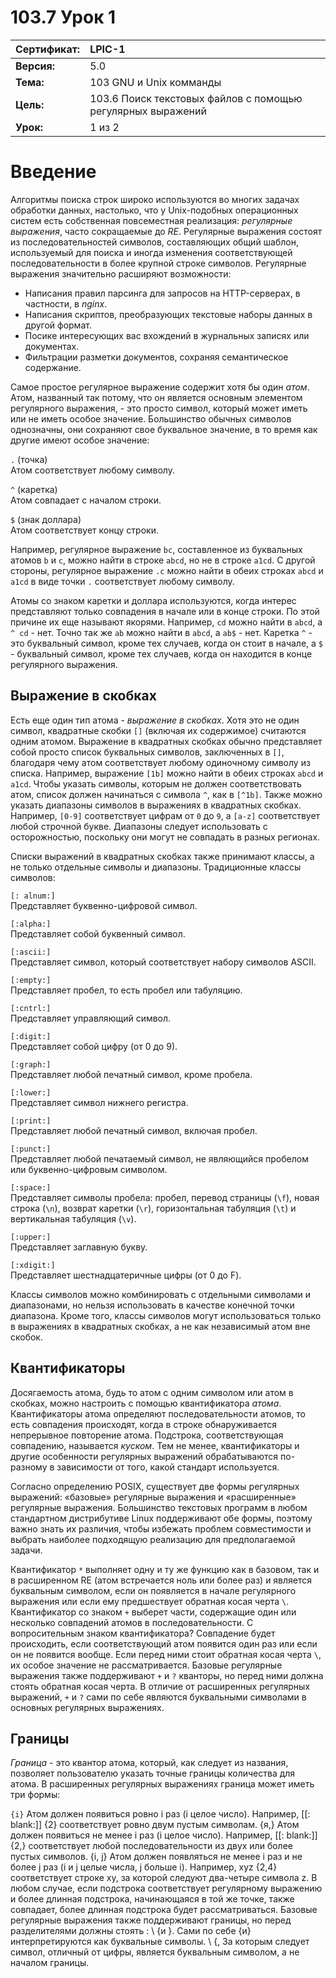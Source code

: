 # 103.7 Урок 1

| **Сертификат:** | LPIC-1                                      |
|:----------------|:--------------------------------------------|
| **Версия:**     | 5.0                                         |
| **Тема:**       | 103 GNU и Unix комманды                     |                           
| **Цель:**       | 103.6 Поиск текстовых файлов с помощью регулярных выражений |
| **Урок:**       | 1 из 2                                      |


# Введение

Алгоритмы поиска строк широко используются во многих задачах обработки данных, настолько, что у Unix-подобных операционных систем есть собственная повсеместная реализация: *регулярные выражения*, часто сокращаемые до *RE*. Регулярные выражения состоят из последовательностей символов, составляющих общий шаблон, используемый для поиска и иногда изменения соответствующей последовательности в более крупной строке символов. Регулярные выражения значительно расширяют возможности: 

* Написания правил парсинга для запросов на HTTP-серверах, в частности, в *nginx*. 
* Написания скриптов, преобразующих текстовые наборы данных в другой формат. 
* Посике интересующих вас вхождений в журнальных записях или документах. 
* Фильтрации разметки документов, сохраняя семантическое содержание. 

Самое простое регулярное выражение содержит хотя бы один *атом*. Атом, названный так потому, что он является основным элементом регулярного выражения, - это просто символ, который может иметь или не иметь особое значение. Большинство обычных символов однозначны, они сохраняют свое буквальное значение, в то время как другие имеют особое значение: 

`.` (точка)  
Атом соответствует любому символу. 

`^` (каретка)  
Атом совпадает с началом строки. 

`$` (знак доллара)  
Атом соответствует концу строки. 

Например, регулярное выражение `bc`, составленное из буквальных атомов `b` и `c`, можно найти в строке `abcd`, но не в строке `a1cd`. С другой стороны, регулярное выражение `.c` можно найти в обеих строках `abcd` и `a1cd` в виде точки `.` соответствует любому символу. 

Атомы со знаком каретки и доллара используются, когда интерес представляют только совпадения в начале или в конце строки. По этой причине их еще называют якорями. Например, `cd` можно найти в `abcd`, а `^ cd` - нет. Точно так же `ab` можно найти в `abcd`, а `ab$` - нет. Каретка `^` - это буквальный символ, кроме тех случаев, когда он стоит в начале, а `$` - буквальный символ, кроме тех случаев, когда он находится в конце регулярного выражения.


## Выражение в скобках

Есть еще один тип атома - *выражение в скобках*. Хотя это не один символ, квадратные скобки `[]` (включая их содержимое) считаются одним атомом. Выражение в квадратных скобках обычно представляет собой просто список буквальных символов, заключенных в `[]`, благодаря чему атом соответствует любому одиночному символу из списка. Например, выражение `[1b]` можно найти в обеих строках `abcd` и `a1cd`. Чтобы указать символы, которым не должен соответствовать атом, список должен начинаться с символа `^`, как в `[^1b]`. Также можно указать диапазоны символов в выражениях в квадратных скобках. Например, `[0-9]` соответствует цифрам от `0` до `9`, а `[a-z]` соответствует любой строчной букве. Диапазоны следует использовать с осторожностью, поскольку они могут не совпадать в разных регионах. 

Списки выражений в квадратных скобках также принимают классы, а не только отдельные символы и диапазоны. Традиционные классы символов: 

`[: alnum:]`  
Представляет буквенно-цифровой символ. 

`[:alpha:]`  
Представляет собой буквенный символ. 

`[:ascii:]`  
Представляет символ, который соответствует набору символов ASCII. 

`[:empty:]`  
Представляет пробел, то есть пробел или табуляцию. 

`[:cntrl:]`  
Представляет управляющий символ. 

`[:digit:]`  
Представляет собой цифру (от 0 до 9). 

`[:graph:]`  
Представляет любой печатный символ, кроме пробела. 

`[:lower:]`  
Представляет символ нижнего регистра. 

`[:print:]`  
Представляет любой печатный символ, включая пробел. 

`[:punct:]`  
Представляет любой печатаемый символ, не являющийся пробелом или буквенно-цифровым символом. 

`[:space:]`  
Представляет символы пробела: пробел, перевод страницы (`\f`), новая строка (`\n`), возврат каретки (`\r`), горизонтальная табуляция (`\t`) и вертикальная табуляция (`\v`). 

`[:upper:]`  
Представляет заглавную букву. 

`[:xdigit:]`  
Представляет шестнадцатеричные цифры (от 0 до F). 

Классы символов можно комбинировать с отдельными символами и диапазонами, но нельзя использовать в качестве конечной точки диапазона. Кроме того, классы символов могут использоваться только в выражениях в квадратных скобках, а не как независимый атом вне скобок.


## Квантификаторы

Досягаемость атома, будь то атом с одним символом или атом в скобках, можно настроить с помощью квантификатора *атома*. Квантификаторы атома определяют последовательности атомов, то есть совпадения происходят, когда в строке обнаруживается непрерывное повторение атома. Подстрока, соответствующая совпадению, называется *куском*. Тем не менее, квантификаторы и другие особенности регулярных выражений обрабатываются по-разному в зависимости от того, какой стандарт используется. 

Согласно определению POSIX, существует две формы регулярных выражений: «базовые» регулярные выражения и «расширенные» регулярные выражения. Большинство текстовых программ в любом стандартном дистрибутиве Linux поддерживают обе формы, поэтому важно знать их различия, чтобы избежать проблем совместимости и выбрать наиболее подходящую реализацию для предполагаемой задачи. 

Квантификатор `*` выполняет одну и ту же функцию как в базовом, так и в расширенном RE (атом встречается ноль или более раз) и является буквальным символом, если он появляется в начале регулярного выражения или если ему предшествует обратная косая черта `\`. Квантификатор со знаком `+` выберет части, содержащие один или несколько совпадений атомов в последовательности. С вопросительным знаком квантификатора? Совпадение будет происходить, если соответствующий атом появится один раз или если он не появится вообще. Если перед ними стоит обратная косая черта `\`, их особое значение не рассматривается. Базовые регулярные выражения также поддерживают `+` и `?` кванторы, но перед ними должна стоять обратная косая черта. В отличие от расширенных регулярных выражений, `+` и `?` сами по себе являются буквальными символами в основных регулярных выражениях.


## Границы

*Граница* - это квантор атома, который, как следует из названия, позволяет пользователю указать точные границы количества для атома. В расширенных регулярных выражениях граница может иметь три формы: 

`{i}` Атом должен появиться ровно i раз (i целое число). Например, [[: blank:]] {2} соответствует ровно двум пустым символам. {я,} Атом должен появиться не менее i раз (i целое число). Например, [[: blank:]] {2,} соответствует любой последовательности из двух или более пустых символов. {i, j} Атом должен появляться не менее i раз и не более j раз (i и j целые числа, j больше i). Например, xyz {2,4} соответствует строке xy, за которой следуют два-четыре символа z. В любом случае, если подстрока соответствует регулярному выражению и более длинная подстрока, начинающаяся в той же точке, также совпадает, более длинная подстрока будет рассматриваться. Базовые регулярные выражения также поддерживают границы, но перед разделителями должны стоять \: \ {и \}. Сами по себе {и} интерпретируются как буквальные символы. \ {, За которым следует символ, отличный от цифры, является буквальным символом, а не началом границы.
